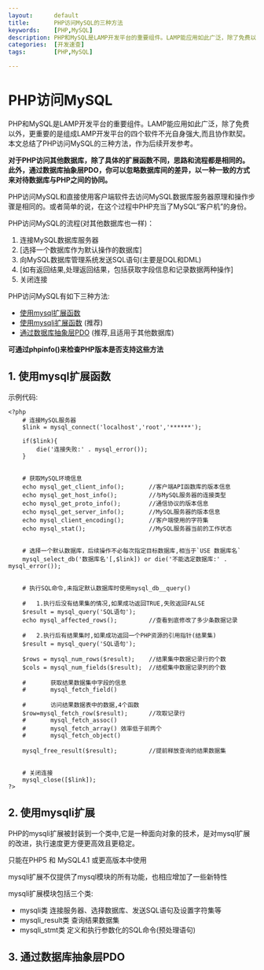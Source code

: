 ```yaml
---
layout:      default
title:       PHP访问MySQL的三种方法
keywords:    [PHP,MySQL]
description: PHP和MySQL是LAMP开发平台的重要组件。LAMP能应用如此广泛，除了免费以外，更重要的是组成LAMP开发平台的四个软件不光自身强大,而且协作默契。本文总结了PHP访问MySQL的三种方法，作为后续开发参考。
categories:  [开发速查]
tags:        [PHP,MySQL]

---
```


# PHP访问MySQL

PHP和MySQL是LAMP开发平台的重要组件。LAMP能应用如此广泛，除了免费以外，更重要的是组成LAMP开发平台的四个软件不光自身强大,而且协作默契。本文总结了PHP访问MySQL的三种方法，作为后续开发参考。

**对于PHP访问其他数据库，除了具体的扩展函数不同，思路和流程都是相同的。此外，通过数据库抽象层PDO，你可以忽略数据库间的差异，以一种一致的方式来对待数据库与PHP之间的协同。**

PHP访问MySQL和直接使用客户端软件去访问MySQL数据库服务器原理和操作步骤是相同的。或者简单的说，在这个过程中PHP充当了MySQL“客户机”的身份。  

PHP访问MySQL的流程(对其他数据库也一样)：

1. 连接MySQL数据库服务器
2. [选择一个数据库作为默认操作的数据库]
3. 向MySQL数据库管理系统发送SQL语句(主要是DQL和DML)
4. [如有返回结果,处理返回结果，包括获取字段信息和记录数据两种操作]
5. 关闭连接

PHP访问MySQL有如下三种方法:

+ [使用mysql扩展函数](#part1)
+ [使用mysqli扩展函数](#part2)  (推荐) 
+ [通过数据库抽象层PDO](#part3) (推荐,且适用于其他数据库)

**可通过phpinfo()来检查PHP版本是否支持这些方法**

<h2 id="part1">1. 使用mysql扩展函数</h2>

示例代码:

    <?php
        # 连接MySQL服务器
        $link = mysql_connect('localhost','root','******'); 

        if($link){
            die('连接失败:' . mysql_error());
        }

        
        # 获取MySQL环境信息
        echo mysql_get_client_info();       //客户端API函数库的版本信息
        echo mysql_get_host_info();         //与MySQL服务器的连接类型
        echo mysql_get_proto_info();        //通信协议的版本信息
        echo mysql_get_server_info();       //MySQL服务器的版本信息
        echo mysql_client_encoding();       //客户端使用的字符集
        echo mysql_stat();                  //MySQL服务器当前的工作状态


        # 选择一个默认数据库，后续操作不必每次指定目标数据库,相当于`USE 数据库名`
        mysql_select_db('数据库名'[,$link]) or die('不能选定数据库:' . mysql_error());
        

        # 执行SQL命令,未指定默认数据库时使用mysql_db__query()

        #   1.执行后没有结果集的情况,如果成功返回TRUE,失败返回FALSE
        $result = mysql_query('SQL语句');
        echo mysql_affected_rows();         //查看到底修改了多少条数据记录

        #   2.执行后有结果集时,如果成功返回一个PHP资源的引用指针(结果集)
        $result = mysql_query('SQL语句');

        $rows = mysql_num_rows($result);    //结果集中数据记录行的个数
        $cols = mysql_num_fields($result);  //结棍集中数据记录列的个数

        #       获取结果数据集中字段的信息
        #       mysql_fetch_field()

        #       访问结果数据表中的数据,4个函数
        $row=mysql_fetch_row($result);      //攻取记录行
        #       mysql_fetch_assoc() 
        #       mysql_fetch_array() 效率低于前两个
        #       mysql_fetch_object()

        mysql_free_result($result);         //提前释放查询的结果数据集


        # 关闭连接
        mysql_close([$link]);
    ?>

<h2 id="part2">2. 使用mysqli扩展</h2>

PHP的mysqli扩展被封装到一个类中,它是一种面向对象的技术，是对mysql扩展的改进，执行速度更方便更高效且更稳定。

只能在PHP5 和 MySQL4.1 或更高版本中使用

mysqli扩展不仅提供了mysql模块的所有功能，也相应增加了一些新特性

mysqli扩展模块包括三个类:

+ mysqli类
    连接服务器、选择数据库、发送SQL语句及设置字符集等
+ mysqli_result类
    查询结果数据集
+ mysqli_stmt类
    定义和执行参数化的SQL命令(预处理语句) 

<h2 id="part3">3. 通过数据库抽象层PDO</h2>    


